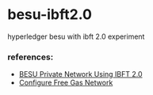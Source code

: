 # besu-ibft2.0
hyperledger besu with ibft 2.0 experiment

### references:
* [BESU Private Network Using IBFT 2.0](https://besu.hyperledger.org/en/stable/private-networks/tutorials/ibft/#6-start-the-first-node-as-the-bootnode)
* [Configure Free Gas Network](https://besu.hyperledger.org/en/stable/private-networks/how-to/configure/free-gas/)
